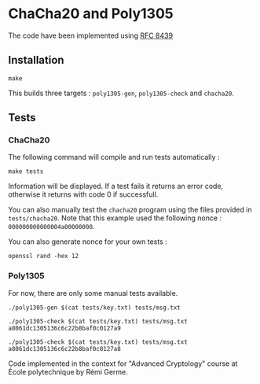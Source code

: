# ChaCha20 and Poly1305

The code have been implemented using [RFC 8439](https://datatracker.ietf.org/doc/html/rfc8439)

## Installation

```shell
make
```

This builds three targets : `poly1305-gen`, `poly1305-check` and `chacha20`.

## Tests

### ChaCha20

The following command will compile and run tests automatically :

```shell
make tests
```

Information will be displayed. If a test fails it returns an error code, otherwise it returns with code 0 if successfull.

You can also manually test the `chacha20` program using the files provided in `tests/chacha20`. Note that this example used the following nonce : `000000000000004a00000000`.

You can also generate nonce for your own tests :

```shell
openssl rand -hex 12
```

### Poly1305

For now, there are only some manual tests available.

```shell
./poly1305-gen $(cat tests/key.txt) tests/msg.txt
```

```shell
./poly1305-check $(cat tests/key.txt) tests/msg.txt a8061dc1305136c6c22b8baf0c0127a9
```

```shell
./poly1305-check $(cat tests/key.txt) tests/msg.txt a8061dc1305136c6c22b8baf0c0127a8
```

Code implemented in the context for "Advanced Cryptology" course at École polytechnique by Rémi Germe.
